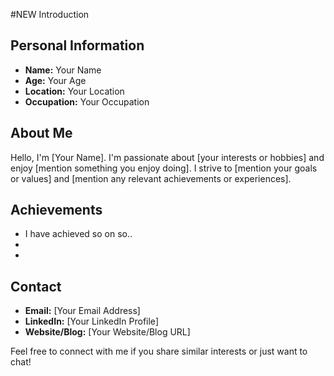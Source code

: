 #NEW Introduction

## Personal Information
- **Name:** Your Name
- **Age:** Your Age
- **Location:** Your Location
- **Occupation:** Your Occupation

## About Me
Hello, I'm [Your Name]. I'm passionate about [your interests or hobbies] and enjoy [mention something you enjoy doing]. I strive to [mention your goals or values] and [mention any relevant achievements or experiences]. 

## Achievements
- I have achieved so on so..
-
-

## Contact
- **Email:** [Your Email Address]
- **LinkedIn:** [Your LinkedIn Profile]
- **Website/Blog:** [Your Website/Blog URL]

Feel free to connect with me if you share similar interests or just want to chat!
